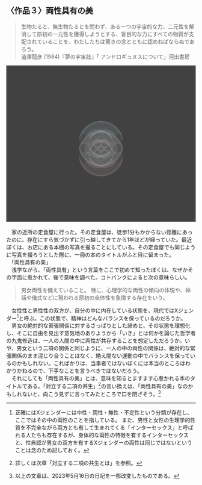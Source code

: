 ## 〈作品３〉両性具有の美
 >生物たると、無生物たるとを問わず、ある一つの宇宙的な力、二元性を解消して原初の一元性を獲得しようとする、盲目的な力にすべての物質が支配されていることを、わたしたちは驚きの念とともに認めねばならぬであろう。  
 澁澤龍彦 (1984)『夢の宇宙誌』「 アンドロギュヌスについて」河出書房 
 >  

 <img src="../../works/両性具有の美.png" width="600px" >  

　家の近所の定食屋に行った。その定食屋は、徒歩1分もかからない距離にあったのに、存在にすら気づかずに引っ越してきてから1年ほどが経っていた。最近ぼくは、お店にある本棚の写真を撮ることにしている。その定食屋でも同じように写真を撮ろうとした際に、一冊の本のタイトルがふと目に留まった。   
　「両性具有の美」  
　浅学ながら、「両性具有」という言葉をここで初めて知ったぼくは、なぜかその字面に惹かれて、後で意味を調べた。コトバンクによると次の意味らしい。  
>男女両性を備えていること。 特に、心理学的な両性の傾向の体現や、神話や儀式などに現われる原初の全体性を象徴する存在をいう。
> 
　女性性と男性性の双方が、自分の中に内在している状態を、現代ではXジェンダー[^1]と呼ぶ。この状態で、精神はどんなバランスを保っているのだろうか。   
　男女の絶対的な緊張関係に対するさっぱりとした諦めと、その状態を理想化し、そこに自由を見出す意気地のありようから「いき」とは何かを論じた哲学者の九鬼修造は、一人の人間の中に両性が共存することを想定しただろうか。いや、男女という二項の関係と同じように、一人の中の両性の関係は、絶対的な緊張関係のまま混じり合うことはなく、絶え間ない運動の中でバランスを保っているのかもしれない。こればかりは、当事者ではないぼくには本当のところはわかりかねるので、下手なことを言うべきではないだろう。  
　それにしても「両性具有の美」とは、意味を知るとますます心惹かれる本のタイトルである。「対立する二項の共生」[^2]の言い換えは、「両性具有の美」なのかもしれないと、向こう見ずに言ってみたところで口を閉ざそう。[^3]

 [^1]: 正確にはXジェンダーには中性・両性・無性・不定性という分類が存在し、ここではその中の両性のことを指している。
また、男性と女性の生理学的性質を不完全ながら両方とも有して生まれてくる「インターセックス」と呼ばれる人たちも存在するが、身体的な両性の特徴を有するインターセックスと、性自認が男女の双方を有するXジェンダーの両性は同じではないということは念のため記しておく。
 [^2]: 詳しくは次章「対立する二項の共生とは」を参照。
 [^3]: 以上の文章は、2023年5月16日の日記を一部改変したものである。
